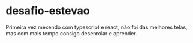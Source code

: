 
# desafio-estevao
Primeira vez mexendo com typescript e react, não foi das melhores telas, mas com mais tempo consigo desenrolar e aprender.
